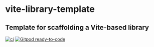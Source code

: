 # vite-library-template

## **Template for scaffolding a Vite-based library**

[![ci](https://github.com/lindsaykwardell/vite-library-template/actions/workflows/ci.yml/badge.svg)](https://github.com/lindsaykwardell/vite-library-template/actions/workflows/ci.yml)
[![Gitpod ready-to-code](https://img.shields.io/badge/Gitpod-ready--to--code-908a85?logo=gitpod)](https://gitpod.io/#https://github.com/lindsaykwardell/vite-library-template)
